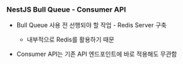 ### NestJS Bull Queue - Consumer API

- Bull Queue 사용 전 선행되야 할 작업 - Redis Server 구축
    - 내부적으로 Redis를 활용하기 때문


- Consumer API는 기존 API 엔드포인트에 바로 적용해도 무관함